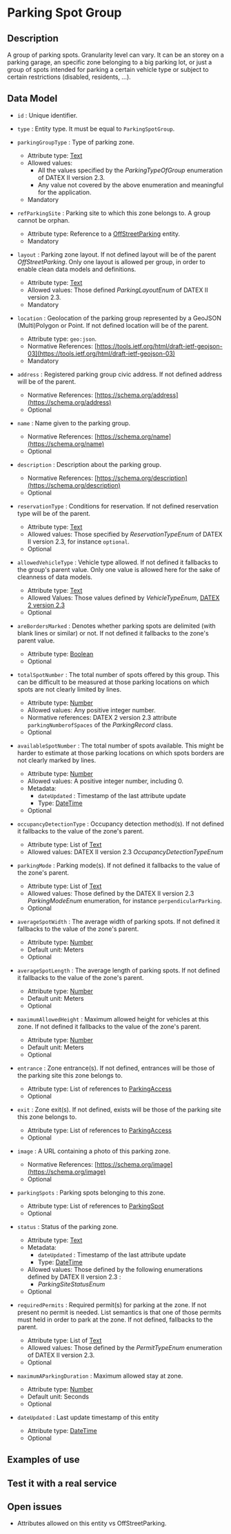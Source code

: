 # Parking Spot Group

## Description

A group of parking spots. Granularity level can vary.
It can be an storey on a parking garage, an specific zone belonging to a big parking lot,  or just a group of spots intended
for parking a certain vehicle type or subject to certain restrictions (disabled, residents, ...).

## Data Model

+ `id` : Unique identifier. 

+ `type` : Entity type. It must be equal to `ParkingSpotGroup`.

+ `parkingGroupType` : Type of parking zone.
    + Attribute type: [Text](http://schema.org/Text)
    + Allowed values:
        + All the values specified by the *ParkingTypeOfGroup* enumeration of DATEX II version 2.3.
        + Any value not covered by the above enumeration and meaningful for the application.
    + Mandatory

+ `refParkingSite` : Parking site to which this zone belongs to. A group cannot be orphan.
    + Attribute type: Reference to a [OffStreetParking](../../OffStreetParking/doc/spec.md) entity. 
    + Mandatory

+ `layout` : Parking zone layout. If not defined layout will be of the parent *OffStreetParking*. Only one layout is
allowed per group, in order to enable clean data models and definitions. 
    + Attribute type: [Text](http://schema.org/Text)
    + Allowed values: Those defined *ParkingLayoutEnum* of DATEX II version 2.3.     
    + Mandatory
   
+ `location` : Geolocation of the parking group represented by a GeoJSON (Multi)Polygon or Point.
If not defined location will be of the parent.
    + Attribute type: `geo:json`.
    + Normative References: [https://tools.ietf.org/html/draft-ietf-geojson-03](https://tools.ietf.org/html/draft-ietf-geojson-03)
    + Mandatory

+ `address` : Registered parking group civic address.
If not defined address will be of the parent.
    + Normative References: [https://schema.org/address](https://schema.org/address)
    + Optional

+ `name` : Name given to the parking group.
    + Normative References: [https://schema.org/name](https://schema.org/name)
    + Optional

+ `description` : Description about the parking group. 
    + Normative References: [https://schema.org/description](https://schema.org/description)
    + Optional
      
+ `reservationType` : Conditions for reservation.
If not defined reservation type will be of the parent.
    + Attribute type: [Text](http://schema.org/Text)
    + Allowed values: Those specified by *ReservationTypeEnum* of DATEX II version 2.3, for instance `optional`.
    + Optional

+ `allowedVehicleType` : Vehicle type allowed. If not defined it fallbacks to the group's parent value.
Only one value is allowed here for the sake of cleanness of data models. 
    + Attribute type: [Text](http://schema.org/Text)
    + Allowed Values: Those values defined by *VehicleTypeEnum*, [DATEX 2 version 2.3](http://www.datex2.eu/sites/www.datex2.eu/files/DATEXIISchema_2_2_2_1.zip)
    + Optional
   
+ `areBordersMarked` : Denotes whether parking spots are delimited (with blank lines or similar) or not.
If not defined it fallbacks to the zone's parent value. 
    + Attribute type: [Boolean](https://schema.org/Boolean)
    + Optional

+ `totalSpotNumber` : The total number of spots offered by this group.
This can be difficult to be measured at those parking locations on which spots are not clearly limited by lines.
    + Attribute type: [Number](http://schema.org/Number)
    + Allowed values: Any positive integer number.
    + Normative references: DATEX 2 version 2.3 attribute `parkingNumberofSpaces` of the *ParkingRecord* class.
    + Optional

+ `availableSpotNumber` : The total number of spots available.
This might be harder to estimate at those parking locations on which spots borders are not clearly marked by lines.
    + Attribute type: [Number](http://schema.org/Number)
    + Allowed values: A positive integer number, including 0.
    + Metadata:
        + `dateUpdated` : Timestamp of the last attribute update
        + Type: [DateTime](https://schema.org/DateTime)
    + Optional
    
+ `occupancyDetectionType` : Occupancy detection method(s). If not defined it fallbacks to the value of the zone's parent. 
    + Attribute type: List of [Text](http://schema.org/Text)
    + Allowed values: DATEX II version 2.3 *OccupancyDetectionTypeEnum*
    
+ `parkingMode` : Parking mode(s). If not defined it fallbacks to the value of the zone's parent. 
    + Attribute type: List of [Text](http://schema.org/Text)
    + Allowed values: Those defined by the DATEX II version 2.3 *ParkingModeEnum* enumeration, for instance `perpendicularParking`. 
    + Optional

+ `averageSpotWidth` : The average width of parking spots. If not defined it fallbacks to the value of the zone's parent. 
    + Attribute type: [Number](http://schema.org/Number)
    + Default unit: Meters
    + Optional

+ `averageSpotLength` : The average length of parking spots. If not defined it fallbacks to the value of the zone's parent. 
    + Attribute type: [Number](http://schema.org/Number)
    + Default unit: Meters
    + Optional

+ `maximumAllowedHeight` : Maximum allowed height for vehicles at this zone. If not defined it fallbacks to the value of the zone's parent. 
    + Attribute type: [Number](http://schema.org/Number)
    + Default unit: Meters
    + Optional

+ `entrance` : Zone entrance(s). If not defined, entrances will be those of the parking site this zone belongs to. 
    + Attribute type: List of references to [ParkingAccess](../../ParkingAccess/doc/spec.md)
    + Optional

+ `exit` : Zone exit(s). If not defined, exists will be those of the parking site this zone belongs to.
    + Attribute type: List of references to [ParkingAccess](../../ParkingAccess/doc/spec.md)
    + Optional
    
+ `image` : A URL containing a photo of this parking zone.
    + Normative References: [https://schema.org/image](https://schema.org/image)
    + Optional

+ `parkingSpots` : Parking spots belonging to this zone.
    + Attribute type: List of references to [ParkingSpot](../../ParkingSpot/doc/spec.md)
    + Optional
    
+ `status` : Status of the parking zone. 
    + Attribute type: [Text](http://schema.org/Text)
    + Metadata:
        + `dateUpdated` : Timestamp of the last attribute update
        + Type: [DateTime](https://schema.org/DateTime)
    + Allowed values: Those defined by the following enumerations defined by DATEX II version 2.3 :
        + *ParkingSiteStatusEnum*
    + Optional
    
+ `requiredPermits` : Required permit(s) for parking at the zone. If not present no permit is needed.
 List semantics is that one of those permits must held in order to park at the zone. If not defined, fallbacks to the parent. 
    + Attribute type: List of [Text](http://schema.org/Text)
    + Allowed values: Those defined by the *PermitTypeEnum* enumeration of DATEX II version 2.3. 
    + Optional
    
 
+ `maximumAParkingDuration` : Maximum allowed stay at zone.
    + Attribute type: [Number](http://schema.org/Number)
    + Default unit: Seconds
    + Optional
    
+ `dateUpdated` : Last update timestamp of this entity
    + Attribute type: [DateTime](https://schema.org/DateTime)
    + Optional    


## Examples of use

## Test it with a real service

## Open issues

+ Attributes allowed on this entity vs OffStreetParking.
